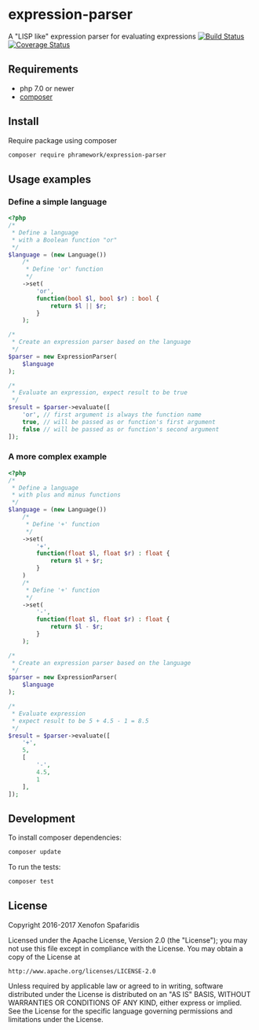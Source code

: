 # expression-parser
Α "LISP like" expression parser for evaluating expressions
 [![Build Status](https://travis-ci.org/phramework/expression-parser.svg?branch=master)](https://travis-ci.org/phramework/expression-parser) [![Coverage Status](https://coveralls.io/repos/github/phramework/expression-parser/badge.svg?branch=master)](https://coveralls.io/github/phramework/expression-parser?branch=master)

## Requirements 
- php 7.0 or newer
- [composer](https://getcomposer.org/)

## Install

Require package using composer 
```bash
composer require phramework/expression-parser
```

## Usage examples

### Define a simple language

```php
<?php
/*
 * Define a language
 * with a Boolean function "or"
 */
$language = (new Language())
    /*
     * Define 'or' function
     */
    ->set(
        'or',
        function(bool $l, bool $r) : bool {
            return $l || $r;
        }
    );

/*
 * Create an expression parser based on the language
 */
$parser = new ExpressionParser(
    $language
);

/*
 * Evaluate an expression, expect result to be true
 */
$result = $parser->evaluate([
    'or', // first argument is always the function name 
    true, // will be passed as or function's first argument
    false // will be passed as or function's second argument
]);
```


### A more complex example

```php
<?php
/*
 * Define a language
 * with plus and minus functions
 */
$language = (new Language())
    /*
     * Define '+' function
     */
    ->set(
        '+',
        function(float $l, float $r) : float {
            return $l + $r;
        }
    )
    /*
     * Define '+' function
     */
    ->set(
        '-',
        function(float $l, float $r) : float {
            return $l - $r;
        }
    );

/*
 * Create an expression parser based on the language
 */
$parser = new ExpressionParser(
    $language
);

/*
 * Evaluate expression
 * expect result to be 5 + 4.5 - 1 = 8.5
 */
$result = $parser->evaluate([
    '+',
    5,
    [
        '-',
        4.5,
        1
    ],
]);
```

## Development

To install composer dependencies:
```bash
composer update
```

To run the tests:
```bash
composer test
```

## License
Copyright 2016-2017 Xenofon Spafaridis

Licensed under the Apache License, Version 2.0 (the "License"); you may not use this file except in compliance with the License. You may obtain a copy of the License at

```
http://www.apache.org/licenses/LICENSE-2.0
```

Unless required by applicable law or agreed to in writing, software distributed under the License is distributed on an "AS IS" BASIS, WITHOUT WARRANTIES OR CONDITIONS OF ANY KIND, either express or implied. See the License for the specific language governing permissions and limitations under the License.